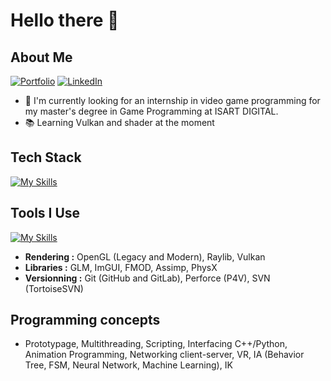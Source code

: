 # Hello there 👋

## About Me
[![Portfolio](https://img.shields.io/badge/%F0%9F%94%97-Portfolio-lightgrey)](https://vdevine.vercel.app/)
[![LinkedIn](https://img.shields.io/badge/Vincent%20DEVINE-0072b1?style=flat&logo=Linkedin)](https://www.linkedin.com/in/vincent-devine/)

- 🔭 I'm currently looking for an internship in video game programming for my master's degree in Game Programming at ISART DIGITAL.
- 📚 Learning Vulkan and shader at the moment

## Tech Stack
[![My Skills](https://skillicons.dev/icons?i=c,cpp,java,python,bash)](https://skillicons.dev)

## Tools I Use
[![My Skills](https://skillicons.dev/icons?i=unreal,unity,visualstudio,qt,androidstudio,mysql)](https://skillicons.dev)
- **Rendering :** OpenGL (Legacy and Modern), Raylib, Vulkan
- **Libraries :** GLM, ImGUI, FMOD, Assimp, PhysX
- **Versionning :** Git (GitHub and GitLab), Perforce (P4V), SVN (TortoiseSVN)

## Programming concepts
- Prototypage, Multithreading, Scripting, Interfacing C++/Python, Animation Programming, Networking client-server, VR, IA (Behavior Tree, FSM, Neural Network, Machine Learning), IK
